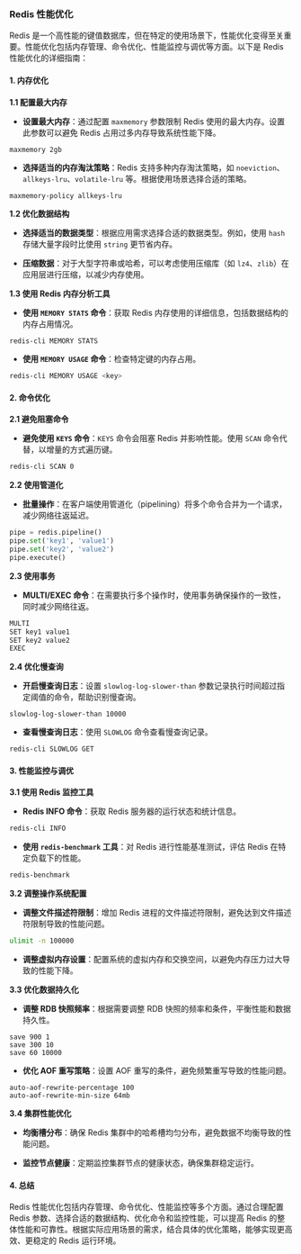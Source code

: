 ### Redis 性能优化

Redis 是一个高性能的键值数据库，但在特定的使用场景下，性能优化变得至关重要。性能优化包括内存管理、命令优化、性能监控与调优等方面。以下是 Redis 性能优化的详细指南：

#### 1. 内存优化

**1.1 配置最大内存**

- **设置最大内存**：通过配置 `maxmemory` 参数限制 Redis 使用的最大内存。设置此参数可以避免 Redis 占用过多内存导致系统性能下降。

```plaintext
maxmemory 2gb
```

- **选择适当的内存淘汰策略**：Redis 支持多种内存淘汰策略，如 `noeviction`、`allkeys-lru`、`volatile-lru` 等。根据使用场景选择合适的策略。

```plaintext
maxmemory-policy allkeys-lru
```

**1.2 优化数据结构**

- **选择适当的数据类型**：根据应用需求选择合适的数据类型。例如，使用 `hash` 存储大量字段时比使用 `string` 更节省内存。

- **压缩数据**：对于大型字符串或哈希，可以考虑使用压缩库（如 `lz4`、`zlib`）在应用层进行压缩，以减少内存使用。

**1.3 使用 Redis 内存分析工具**

- **使用 `MEMORY STATS` 命令**：获取 Redis 内存使用的详细信息，包括数据结构的内存占用情况。

```bash
redis-cli MEMORY STATS
```

- **使用 `MEMORY USAGE` 命令**：检查特定键的内存占用。

```bash
redis-cli MEMORY USAGE <key>
```

#### 2. 命令优化

**2.1 避免阻塞命令**

- **避免使用 `KEYS` 命令**：`KEYS` 命令会阻塞 Redis 并影响性能。使用 `SCAN` 命令代替，以增量的方式遍历键。

```bash
redis-cli SCAN 0
```

**2.2 使用管道化**

- **批量操作**：在客户端使用管道化（pipelining）将多个命令合并为一个请求，减少网络往返延迟。

```python
pipe = redis.pipeline()
pipe.set('key1', 'value1')
pipe.set('key2', 'value2')
pipe.execute()
```

**2.3 使用事务**

- **MULTI/EXEC 命令**：在需要执行多个操作时，使用事务确保操作的一致性，同时减少网络往返。

```bash
MULTI
SET key1 value1
SET key2 value2
EXEC
```

**2.4 优化慢查询**

- **开启慢查询日志**：设置 `slowlog-log-slower-than` 参数记录执行时间超过指定阈值的命令，帮助识别慢查询。

```plaintext
slowlog-log-slower-than 10000
```

- **查看慢查询日志**：使用 `SLOWLOG` 命令查看慢查询记录。

```bash
redis-cli SLOWLOG GET
```

#### 3. 性能监控与调优

**3.1 使用 Redis 监控工具**

- **Redis INFO 命令**：获取 Redis 服务器的运行状态和统计信息。

```bash
redis-cli INFO
```

- **使用 `redis-benchmark` 工具**：对 Redis 进行性能基准测试，评估 Redis 在特定负载下的性能。

```bash
redis-benchmark
```

**3.2 调整操作系统配置**

- **调整文件描述符限制**：增加 Redis 进程的文件描述符限制，避免达到文件描述符限制导致的性能问题。

```bash
ulimit -n 100000
```

- **调整虚拟内存设置**：配置系统的虚拟内存和交换空间，以避免内存压力过大导致的性能下降。

**3.3 优化数据持久化**

- **调整 RDB 快照频率**：根据需要调整 RDB 快照的频率和条件，平衡性能和数据持久性。

```plaintext
save 900 1
save 300 10
save 60 10000
```

- **优化 AOF 重写策略**：设置 AOF 重写的条件，避免频繁重写导致的性能问题。

```plaintext
auto-aof-rewrite-percentage 100
auto-aof-rewrite-min-size 64mb
```

**3.4 集群性能优化**

- **均衡槽分布**：确保 Redis 集群中的哈希槽均匀分布，避免数据不均衡导致的性能问题。

- **监控节点健康**：定期监控集群节点的健康状态，确保集群稳定运行。

#### 4. 总结

Redis 性能优化包括内存管理、命令优化、性能监控等多个方面。通过合理配置 Redis 参数、选择合适的数据结构、优化命令和监控性能，可以提高 Redis 的整体性能和可靠性。根据实际应用场景的需求，结合具体的优化策略，能够实现更高效、更稳定的 Redis 运行环境。